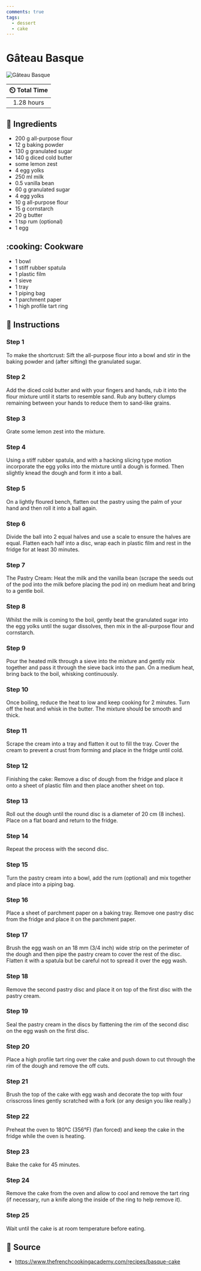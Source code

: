 ```yaml
---
comments: true
tags:
  - dessert
  - cake
---
```

# Gâteau Basque

![Gâteau Basque](../../assets/images/gâteau-basque.jpg)

| :timer_clock: Total Time |
|:-----------------------: |
| 1.28 hours |

## :salt: Ingredients

- 200 g all-purpose flour
- 12 g baking powder
- 130 g granulated sugar
- 140 g diced cold butter
- some lemon zest
- 4 egg yolks
- 250 ml milk
- 0.5 vanilla bean
- 60 g granulated sugar
- 4 egg yolks
- 10 g all-purpose flour
- 15 g cornstarch
- 20 g butter
- 1 tsp rum (optional)
- 1 egg

## :cooking: Cookware

- 1 bowl
- 1 stiff rubber spatula
- 1 plastic film
- 1 sieve
- 1 tray
- 1 piping bag
- 1 parchment paper
- 1 high profile tart ring

## :pencil: Instructions

### Step 1

To make the shortcrust: Sift the all-purpose flour into a bowl and stir in the baking powder and (after sifting) the
granulated sugar.

### Step 2

Add the diced cold butter and with your fingers and hands, rub it into the flour mixture until it starts to resemble
sand. Rub any buttery clumps remaining between your hands to reduce them to sand-like grains.

### Step 3

Grate some lemon zest into the mixture.

### Step 4

Using a stiff rubber spatula, and with a hacking slicing type motion incorporate the egg yolks into the mixture until a
dough is formed. Then slightly knead the dough and form it into a ball.

### Step 5

On a lightly floured bench, flatten out the pastry using the palm of your hand and then roll it into a ball again.

### Step 6

Divide the ball into 2 equal halves and use a scale to ensure the halves are equal. Flatten each half into a disc, wrap
each in plastic film and rest in the fridge for at least 30 minutes.

### Step 7

The Pastry Cream: Heat the milk and the vanilla bean (scrape the seeds out of the pod into the milk before placing the
pod in) on medium heat and bring to a gentle boil.

### Step 8

Whilst the milk is coming to the boil, gently beat the granulated sugar into the egg yolks until the sugar dissolves,
then mix in the all-purpose flour and cornstarch.

### Step 9

Pour the heated milk through a sieve into the mixture and gently mix together and pass it through the sieve back into
the pan. On a medium heat, bring back to the boil, whisking continuously.

### Step 10

Once boiling, reduce the heat to low and keep cooking for 2 minutes.  Turn off the heat and whisk in the butter. The
mixture should be smooth and thick.

### Step 11

Scrape the cream into a tray and flatten it out to fill the tray. Cover the cream to prevent a crust from forming and
place in the fridge until cold.

### Step 12

Finishing the cake: Remove a disc of dough from the fridge and place it onto a sheet of plastic film and then place
another sheet on top.

### Step 13

Roll out the dough until the round disc is a diameter of 20 cm (8 inches).  Place on a flat board and return to the
fridge.

### Step 14

Repeat the process with the second disc.

### Step 15

Turn the pastry cream into a bowl, add the rum (optional) and mix together and place into a piping bag.

### Step 16

Place a sheet of parchment paper on a baking tray. Remove one pastry disc from the fridge and place it on the parchment
paper.

### Step 17

Brush the egg wash on an 18 mm (3/4 inch) wide strip on the perimeter of the dough and then pipe the pastry cream to
cover the rest of the disc. Flatten it with a spatula but be careful not to spread it over the egg wash.

### Step 18

Remove the second pastry disc and place it on top of the first disc with the pastry cream.

### Step 19

Seal the pastry cream in the discs by flattening the rim of the second disc on the egg wash on the first disc.

### Step 20

Place a high profile tart ring over the cake and push down to cut through the rim of the dough and remove the off cuts.

### Step 21

Brush the top of the cake with egg wash and decorate the top with four crisscross lines gently scratched with a fork (or
any design you like really.)

### Step 22

Preheat the oven to 180°C (356°F) (fan forced) and keep the cake in the fridge while the oven is heating.

### Step 23

Bake the cake for 45 minutes.

### Step 24

Remove the cake from the oven and allow to cool and remove the tart ring (if necessary, run a knife along the inside of
the ring to help remove it).

### Step 25

Wait until the cake is at room temperature before eating.

## :link: Source

- <https://www.thefrenchcookingacademy.com/recipes/basque-cake>
